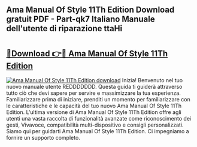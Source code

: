 ## Ama Manual Of Style 11Th Edition Download gratuit PDF - Part-qk7 Italiano Manuale dell'utente di riparazione ttaHi

# <h2><a href="http://dfggcs.blite.top/?on=Ama+Manual+Of+Style+11Th+Edition">🔗Download 👉🔴 Ama Manual Of Style 11Th Edition</a></h2>

[![Ama Manual Of Style 11Th Edition download](https://i.imgur.com/lujVjoI.png)](http://dfggcs.blite.top/?on=Ama+Manual+Of+Style+11Th+Edition)
Inizia! Benvenuto nel tuo nuovo manuale utente REDDDDDDD. Questa guida ti guiderà attraverso tutto ciò che devi sapere per servire e massimizzare la tua esperienza. Familiarizzare prima di iniziare, prenditi un momento per familiarizzare con le caratteristiche e le capacità del tuo nuovo Ama Manual Of Style 11Th Edition. L'ultima versione di Ama Manual Of Style 11Th Edition offre agli utenti una vasta raccolta di funzionalità avanzate come riconoscimento dei gesti, Vivavoce, compatibilità multi-dispositivo e consigli personalizzati. Siamo qui per guidarti Ama Manual Of Style 11Th Edition. Ci impegniamo a fornire un supporto completo.
